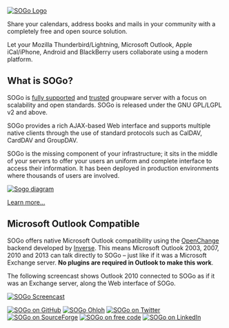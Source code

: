 [![SOGo Logo](http://www.sogo.nu/fileadmin/sogo/logos/sogo.logo.png)](http://www.sogo.nu/)

Share your calendars, address books and mails in your community with a completely free and open source solution.

Let your Mozilla Thunderbird/Lightning, Microsoft Outlook, Apple iCal/iPhone, Android and BlackBerry users collaborate using a modern platform.

## What is SOGo?

SOGo is [fully supported](http://www.sogo.nu/support/commercial_support.html) and [trusted](http://www.sogo.nu/tour/testimonials.html) groupware server with a focus on scalability and open standards. SOGo is released under the GNU GPL/LGPL v2 and above.

SOGo provides a rich AJAX-based Web interface and supports multiple native clients through the use of standard protocols such as CalDAV, CardDAV and GroupDAV.

SOGo is the missing component of your infrastructure; it sits in the middle of your servers to offer your users an uniform and complete interface to access their information. It has been deployed in production environments where thousands of users are involved.

[![Sogo diagram](http://www.sogo.nu/uploads/pics/sogo.png)](http://www.sogo.nu/)

[Learn more...](http://www.sogo.nu/about/overview.html)

## Microsoft Outlook Compatible

SOGo offers native Microsoft Outlook compatibility using the [OpenChange](http://www.openchange.org/) backend developed by [Inverse](http://www.inverse.ca/). This means Microsoft Outlook 2003, 2007, 2010 and 2013 can talk directly to SOGo &ndash; just like if it was a Microsoft Exchange server. **No plugins are required in Outlook to make this work**.

The following screencast shows Outlook 2010 connected to SOGo as if it was an Exchange server, along the Web interface of SOGo.

[![SOGo Screencast](http://img.youtube.com/vi/1hcBSB4Kxww/0.jpg)](http://www.youtube.com/watch?v=1hcBSB4Kxww)

[![SOGo on GitHub](http://www.sogo.nu/fileadmin/images/icon.github.png)](https://github.com/inverse-inc/sogo/) [![SOGo Ohloh](http://www.sogo.nu/fileadmin/images/icon.ohloh.png)](https://www.ohloh.net/p/sogo) [![SOGo on Twitter](http://www.sogo.nu/fileadmin/images/icon.twitter.png)](http://twitter.com/scalableogo) [![SOGo on SourceForge](http://www.sogo.nu/fileadmin/images/icon.sourceforge.png)](http://sourceforge.net/projects/sogo-zeg) [![SOGo on free code](http://www.sogo.nu/fileadmin/images/icon.freecode.png)](https://freecode.com/projects/sogo-inverse) [![SOGo on LinkedIn](http://www.sogo.nu/fileadmin/images/icon.linkedin.png)](http://www.linkedin.com/groups/SOGo-Groupware-4164805)
